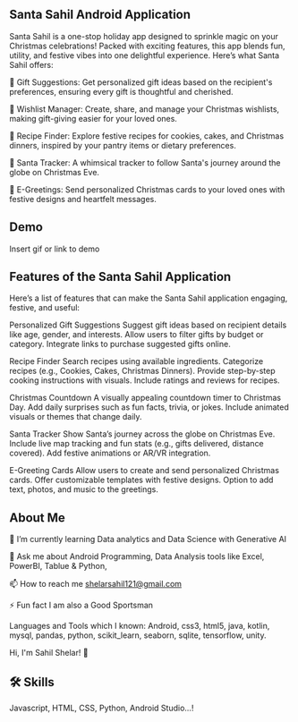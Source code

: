 ## Santa Sahil Android Application

Santa Sahil is a one-stop holiday app designed to sprinkle magic on your Christmas celebrations! Packed with exciting features, this app blends fun, utility, and festive vibes into one delightful experience. Here’s what Santa Sahil offers:

🎁 Gift Suggestions: Get personalized gift ideas based on the recipient's preferences, ensuring every gift is thoughtful and cherished.

📜 Wishlist Manager: Create, share, and manage your Christmas wishlists, making gift-giving easier for your loved ones.

🍪 Recipe Finder: Explore festive recipes for cookies, cakes, and Christmas dinners, inspired by your pantry items or dietary preferences.

🎅 Santa Tracker: A whimsical tracker to follow Santa's journey around the globe on Christmas Eve.

💌 E-Greetings: Send personalized Christmas cards to your loved ones with festive designs and heartfelt messages.

## Demo
Insert gif or link to demo

## Features of the Santa Sahil Application
Here’s a list of features that can make the Santa Sahil application engaging, festive, and useful:

Personalized Gift Suggestions
Suggest gift ideas based on recipient details like age, gender, and interests. Allow users to filter gifts by budget or category. Integrate links to purchase suggested gifts online.

Recipe Finder
Search recipes using available ingredients. Categorize recipes (e.g., Cookies, Cakes, Christmas Dinners). Provide step-by-step cooking instructions with visuals. Include ratings and reviews for recipes.

Christmas Countdown
A visually appealing countdown timer to Christmas Day. Add daily surprises such as fun facts, trivia, or jokes. Include animated visuals or themes that change daily.

Santa Tracker
Show Santa’s journey across the globe on Christmas Eve. Include live map tracking and fun stats (e.g., gifts delivered, distance covered). Add festive animations or AR/VR integration.

E-Greeting Cards
Allow users to create and send personalized Christmas cards. Offer customizable templates with festive designs. Option to add text, photos, and music to the greetings.

## About Me
🌱 I’m currently learning Data analytics and Data Science with Generative AI

💬 Ask me about Android Programming, Data Analysis tools like Excel, PowerBI, Tablue & Python,

📫 How to reach me shelarsahil121@gmail.com

⚡ Fun fact I am also a Good Sportsman

Languages and Tools which I known: Android, css3, html5, java, kotlin, mysql, pandas, python, scikit_learn, seaborn, sqlite, tensorflow, unity.

Hi, I'm Sahil Shelar! 👋
## 🛠 Skills
Javascript, HTML, CSS, Python, Android Studio...!
